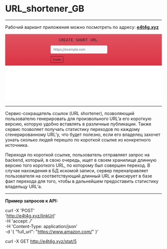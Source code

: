 # URL_shortener_GB
___
Рабочий вариант приложения можно посмотреть по адресу:
[**e4t4g.xyz**](http://e4t4g.xyz)

![img.png](img.png)
***
Сервис-сокращатель ссылок (URL shortener), позволяющий пользователю 
генерировать  для произвольного URL’a его короткую версию, которую удобно 
вставлять в различные публикации. 
Также сервис позволяет получать статистику переходов по каждому 
сгенерированному URL’у, что будет полезно, если его владелец захочет 
узнать сколько людей перешло по короткой ссылке из конкретного источника.

Переходя по короткой ссылке, пользователь отправляет запрос на backend, 
который, в свою очередь, ищет в своем хранилище длинную версию того короткого URL, 
по которому был совершен переход. 
В случае нахождения в БД искомой записи, сервер перенаправляет 
пользователя на соответствующий длинный URL и фиксирует в базе факт 
перехода для того, чтобы в дальнейшем предоставить статистику 
владельцу URL’а. 
***

**Пример запросов к API:**

curl -X 'POST' \
'http://e4t4g.xyz/linkUrl' \
-H 'accept: */*' \
-H 'Content-Type: application/json' \
-d '{
"full_url": "https://www.amazon.com/"
}'

curl -X GET http://e4t4g.xyz/stat/5